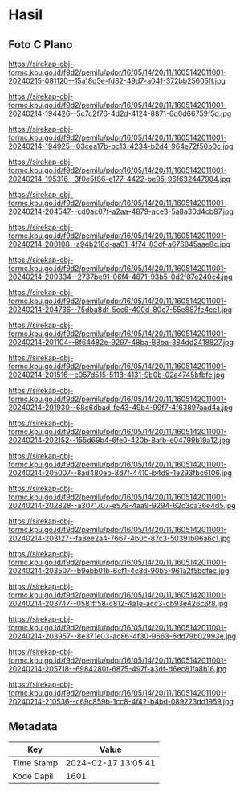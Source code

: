 # Hasil

## Foto C Plano

https://sirekap-obj-formc.kpu.go.id/f9d2/pemilu/pdpr/16/05/14/20/11/1605142011001-20240215-081120--15a18d5e-fd82-49d7-a041-372bb25605ff.jpg

https://sirekap-obj-formc.kpu.go.id/f9d2/pemilu/pdpr/16/05/14/20/11/1605142011001-20240214-194426--5c7c2f76-4d2d-4124-8871-6d0d66759f5d.jpg

https://sirekap-obj-formc.kpu.go.id/f9d2/pemilu/pdpr/16/05/14/20/11/1605142011001-20240214-194925--03cea17b-bc13-4234-b2d4-964e72f50b0c.jpg

https://sirekap-obj-formc.kpu.go.id/f9d2/pemilu/pdpr/16/05/14/20/11/1605142011001-20240214-195316--3f0e5f86-e177-4422-be95-96f632447984.jpg

https://sirekap-obj-formc.kpu.go.id/f9d2/pemilu/pdpr/16/05/14/20/11/1605142011001-20240214-204547--cd0ac07f-a2aa-4879-ace3-5a8a30d4cb87.jpg

https://sirekap-obj-formc.kpu.go.id/f9d2/pemilu/pdpr/16/05/14/20/11/1605142011001-20240214-200108--a94b218d-aa01-4f74-83df-a676845aae8c.jpg

https://sirekap-obj-formc.kpu.go.id/f9d2/pemilu/pdpr/16/05/14/20/11/1605142011001-20240214-200334--2737be91-06f4-4871-93b5-0d2f87e240c4.jpg

https://sirekap-obj-formc.kpu.go.id/f9d2/pemilu/pdpr/16/05/14/20/11/1605142011001-20240214-204736--75dba8df-5cc6-400d-80c7-55e887fe4ce1.jpg

https://sirekap-obj-formc.kpu.go.id/f9d2/pemilu/pdpr/16/05/14/20/11/1605142011001-20240214-201104--8f64482e-9297-48ba-88ba-384dd2418827.jpg

https://sirekap-obj-formc.kpu.go.id/f9d2/pemilu/pdpr/16/05/14/20/11/1605142011001-20240214-201516--c057d515-5118-4131-9b0b-02a4745bfbfc.jpg

https://sirekap-obj-formc.kpu.go.id/f9d2/pemilu/pdpr/16/05/14/20/11/1605142011001-20240214-201930--68c6dbad-fe43-49b4-99f7-4f63897aad4a.jpg

https://sirekap-obj-formc.kpu.go.id/f9d2/pemilu/pdpr/16/05/14/20/11/1605142011001-20240214-202152--155d69b4-6fe0-420b-8afb-e04799b19a12.jpg

https://sirekap-obj-formc.kpu.go.id/f9d2/pemilu/pdpr/16/05/14/20/11/1605142011001-20240214-205007--8ad480eb-8d7f-4410-b4d9-1e293fbc6106.jpg

https://sirekap-obj-formc.kpu.go.id/f9d2/pemilu/pdpr/16/05/14/20/11/1605142011001-20240214-202828--a3071707-e579-4aa9-9294-62c3ca36e4d5.jpg

https://sirekap-obj-formc.kpu.go.id/f9d2/pemilu/pdpr/16/05/14/20/11/1605142011001-20240214-203127--fa8ee2a4-7667-4b0c-87c3-50391b06a6c1.jpg

https://sirekap-obj-formc.kpu.go.id/f9d2/pemilu/pdpr/16/05/14/20/11/1605142011001-20240214-203507--b9ebb01b-6cf1-4c8d-90b5-961a2f5bdfec.jpg

https://sirekap-obj-formc.kpu.go.id/f9d2/pemilu/pdpr/16/05/14/20/11/1605142011001-20240214-203747--0581ff58-c812-4a1e-acc3-db93e426c6f8.jpg

https://sirekap-obj-formc.kpu.go.id/f9d2/pemilu/pdpr/16/05/14/20/11/1605142011001-20240214-203957--8e371e03-ac86-4f30-9663-6dd79b02993e.jpg

https://sirekap-obj-formc.kpu.go.id/f9d2/pemilu/pdpr/16/05/14/20/11/1605142011001-20240214-205718--6984280f-6875-497f-a3df-d6ec81fa8b16.jpg

https://sirekap-obj-formc.kpu.go.id/f9d2/pemilu/pdpr/16/05/14/20/11/1605142011001-20240214-210536--c69c859b-1cc8-4f42-b4bd-089223dd1959.jpg


## Metadata

| Key        | Value               |
| ---------- | ------------------- |
| Time Stamp | 2024-02-17 13:05:41 |
| Kode Dapil | 1601                |



